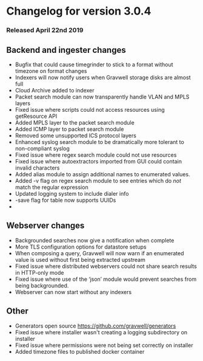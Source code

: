 # Changelog for version 3.0.4
  
### Released April 22nd 2019

## Backend and ingester changes
* Bugfix that could cause timegrinder to stick to a format without timezone on format changes
* Indexers will now notify users when Gravwell storage disks are almost full
* Cloud Archive added to indexer
* Packet search module can now transparently handle VLAN and MPLS layers
* Fixed issue where scripts could not access resources using getResource API
* Added MPLS layer to the packet search module
* Added ICMP layer to packet search module
* Removed some unsupported ICS protocol layers
* Enhanced syslog search module to be dramatically more tolerant to non-compliant syslog
* Fixed issue where regex search module could not use resources
* Fixed issue where autoextractors imported from GUI could contain invalid characters
* Added alias module to assign additional names to enumerated values.
* Added -v flag on regex search module to see entries which do *not* match the regular expression
* Updated logging system to include dialer info
* -save flag for table now supports UUIDs
* 


## Webserver changes
* Backgrounded searches now give a notification when complete
* More TLS configuration options for datastore setups
* When composing a query, Gravwell will now warn if an enumerated value is used without first being extracted upstream
* Fixed issue where distributed webservers could not share search results in HTTP-only mode
* Fixed issue where use of the ‘json’ module would prevent searches from being backgrounded.
* Webserver can now start without any indexers

## Other
* Generators open source https://github.com/gravwell/generators
* Fixed issue where installer wasn't creating a logging subdirectory on installer
* Fixed issue where permissions were not being set correctly on installer
* Added timezone files to published docker container
